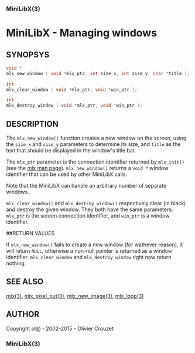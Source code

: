 ### MiniLibX(3)

# MiniLibX - Managing windows

## SYNOPSYS

```C
void *
mlx_new_window ( void *mlx_ptr, int size_x, int size_y, char *title );

int
mlx_clear_window ( void *mlx_ptr, void *win_ptr );

int
mlx_destroy_window ( void *mlx_ptr, void *win_ptr );
```

## DESCRIPTION

The  `mlx_new_window()` function creates a new window on the screen, using the `size_x` and
`size_y` parameters to determine its size, and `title` as the text that should be  displayed
in  the window's title bar.

The `mlx_ptr` parameter is the connection identifier returned by
`mlx_init()` (see the [mlx man page](man_mlx.md)). `mlx_new_window()` returns a `void *`
window identifier  that  can be used by other MiniLibX calls.

Note that the MiniLibX can handle an arbitrary number of separate windows.

`mlx_clear_window()` and `mlx_destroy_window()` respectively clear (in black) and  destroy
the  given  window. They both have the same parameters: `mlx_ptr` is the screen connection
identifier, and `win_ptr` is a window identifier.

##RETURN VALUES

If `mlx_new_window()` fails to create a new window (for wathever reason), it  will  return
`NULL`, otherwise a non-null pointer is returned as a window identifier.  `mlx_clear_window`
and `mlx_destroy_window` right now return nothing.
                      
## SEE ALSO

[mlx(3)](man_mlx.md), [mlx_pixel_put(3)](man_mlx_pixel_put.md), [mlx_new_image(3)](man_mlx_new_image.md), [mlx_loop(3)](man_mlx_loop.md)

## AUTHOR

Copyright ol@ - 2002-2015 - Olivier Crouzet

### MiniLibX(3)
